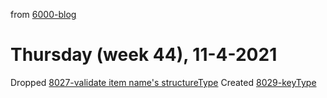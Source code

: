 from [6000-blog](../../../6000-blog.md)
# Thursday (week 44), 11-4-2021
Dropped [8027-validate item name's structureType](8027-validate%20item%20name's%20structureType.md)
Created            [8029-keyType](../../../../8activities/8029-keyType.md)